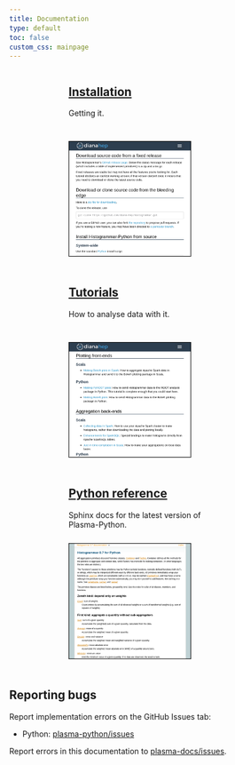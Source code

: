 ```yaml
---
title: Documentation
type: default
toc: false
custom_css: mainpage
---
```


<div style="text-align: center;">

<div style="width: 260px; vertical-align: top; display: inline-block; margin-right: 30px; margin-bottom: 20px; text-align: left;">
<h2><a href="install">Installation</a></h2>
<p style="height: 45px;">Getting it.</p>
<a href="install"><img src="images/install.png" style="margin: 0px;" alt="Installation"></a>
</div>

<div style="width: 260px; vertical-align: top; display: inline-block; margin-right: 30px; margin-bottom: 20px; text-align: left;">
<h2><a href="tutorials">Tutorials</a></h2>
<p style="height: 45px;">How to analyse data with it.</p>
<a href="tutorials"><img src="images/tutorials.png" style="margin: 0px;" alt="Tutorials"></a>
</div>

<div style="width: 260px; vertical-align: top; display: inline-block; margin-right: 30px; margin-bottom: 20px; text-align: left;">
<h2><a href="http://tigress-web.princeton.edu/~alexeys/python/latest/">Python reference</a></h2>
<p style="height: 45px;">Sphinx docs for the latest version of Plasma-Python.</p>
<a href="http://tigress-web.princeton.edu/~alexeys/python/latest/"><img src="images/sphinx.png" style="margin: 0px;" alt="Sphinx"></a>
</div>

</div>

## Reporting bugs

Report implementation errors on the GitHub Issues tab:

   * Python: [plasma-python/issues](https://github.com/PPPLDeepLearning/plasma-python/issues)

Report errors in this documentation to [plasma-docs/issues](https://github.com/PPPLDeepLearning/plasma-docs/issues).

